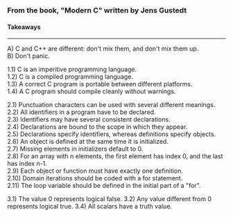 ### From the book, "Modern C" written by Jens Gustedt

#### Takeaways
---
A) C and C++ are different: don't mix them, and don't mix them up.  
B) Don't panic.  

1.1) C is an imperitive programming language.  
1.2) C is a compiled programming language.  
1.3) A correct C program is portable between different platforms.  
1.4) A C program should compile cleanly without warnings.  

2.1) Punctuation characters can be used with several different meanings.  
2.2) All identifiers in a program have to be declared.  
2.3) Identifiers may have several consistent declarations.  
2.4) Declarations are bound to the scope in which they appear.  
2.5) Declarations specify identifiers, whereas definitions specify objects.  
2.6) An object is defined at the same time it is initialized.  
2.7) Missing elements in initializers default to 0.  
2.8) For an array with n elements, the first element has index 0, and the last
has index n-1.  
2.9) Each object or function must have exactly one definition.  
2.10) Domain iterations should be coded with a for statement.  
2.11) The loop variable should be defined in the initial part of a "for".  

3.1) The value 0 represents logical false.
3.2) Any value different from 0 represents logical true.
3.4) All scalars have a truth value.

